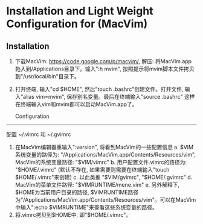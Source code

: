 Installation and Light Weight Configuration for (MacVim)
========

Installation
--------------------
1. 下载MacVim: https://code.google.com/p/macvim/, 解压: 将MacVim.app拖入到/Applications目录下。输入":h mvim", 按照提示将mvim脚本文件拷贝到"/usr/local/bin"目录下。

2. 打开终端, 输入"cd $HOME", 然后"touch .bashrc"创建文件。打开文件, 输入"alias vim=mvim", 保存别名变量。最后在终端输入"source .bashrc" 这样在终端输入vim和mvim都可以启动MacVim.app了。

   Configuration
--------------------
配置 ~/.vimrc 和 ~/.gvimrc
1. 在MacVim编辑器重输入":version", 将看到MacVim的一些配置信息
  a. $VIM系统变量的路径为: "/Applications/MacVim.app/Contents/Resources/vim", MacVim的系统变量路径: "$VIM/vimrc"
  b. 用户配置文件.vimrc的路径为: "$HOME/.vimrc" (默认不存在, 如果需要则需要在终端输入"touch $HOME/.vimrc"来创建)
  c. 以此类推 "$VIM/gvimrc", "$HOME/.gvimrc"
  d. MacVim的菜单文件路径: "$VIMRUNTIME/mene.vim"
  e. 另外解释下, $HOME为当前用户目录的路径, $VIMRUNTIME路径为"/Applications/MacVim.app/Contents/Resources/vim"。可以在MacVim中输入":echo $VIMRUNTIME"来查看这些系统变量的路径。
2. 将.vimrc拷贝到$HOME中, 即"$HOME/.vimrc"。



